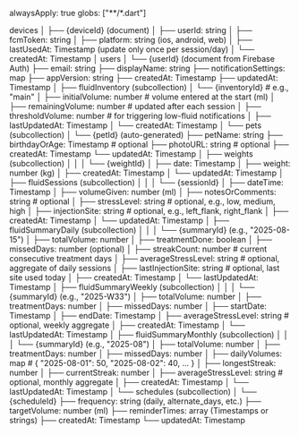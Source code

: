alwaysApply: true
globs: ["**/*.dart"]

devices
│
├── {deviceId} (document)
│     ├── userId: string
│     ├── fcmToken: string
│     ├── platform: string          (ios, android, web)
│     ├── lastUsedAt: Timestamp     (update only once per session/day)
│     └── createdAt: Timestamp
│
users
│
└── {userId} (document from Firebase Auth)
      ├── email: string
      ├── displayName: string
      ├── notificationSettings: map
      ├── appVersion: string
      ├── createdAt: Timestamp
      ├── updatedAt: Timestamp
      │
      ├── fluidInventory (subcollection)
      │     └── {inventoryId}  # e.g., "main"
      │           ├── initialVolume: number       # volume entered at the start (ml)
      │           ├── remainingVolume: number     # updated after each session
      │           ├── thresholdVolume: number     # for triggering low-fluid notifications
      │           ├── lastUpdatedAt: Timestamp
      │           └── createdAt: Timestamp
      │
      └── pets (subcollection)
            │
            └── {petId} (auto-generated)
                  ├── petName: string
                  ├── birthdayOrAge: Timestamp       # optional
                  ├── photoURL: string              # optional
                  ├── createdAt: Timestamp
                  └── updatedAt: Timestamp
                  │
                  ├── weights (subcollection)
                  │     │
                  │     └── {weightId}
                  │           ├── date: Timestamp
                  │           ├── weight: number (kg)
                  │           ├── createdAt: Timestamp
                  │           └── updatedAt: Timestamp
                  │
                  ├── fluidSessions (subcollection)
                  │     │
                  │     └── {sessionId}
                  │           ├── dateTime: Timestamp
                  │           ├── volumeGiven: number (ml)
                  │           ├── notesOrComments: string  # optional
                  │           ├── stressLevel: string       # optional, e.g., low, medium, high
                  │           ├── injectionSite: string     # optional, e.g., left_flank, right_flank
                  │           ├── createdAt: Timestamp
                  │           └── updatedAt: Timestamp
                  │
                  ├── fluidSummaryDaily (subcollection)
                  │     │
                  │     └── {summaryId} (e.g., "2025-08-15")
                  │           ├── totalVolume: number
                  │           ├── treatmentDone: boolean
                  │           ├── missedDays: number (optional)
                  │           ├── streakCount: number        # current consecutive treatment days
                  │           ├── averageStressLevel: string # optional, aggregate of daily sessions
                  │           ├── lastInjectionSite: string  # optional, last site used today
                  │           ├── createdAt: Timestamp
                  │           └── lastUpdatedAt: Timestamp
                  │
                  ├── fluidSummaryWeekly (subcollection)
                  │     │
                  │     └── {summaryId} (e.g., "2025-W33")
                  │           ├── totalVolume: number
                  │           ├── treatmentDays: number
                  │           ├── missedDays: number
                  │           ├── startDate: Timestamp
                  │           ├── endDate: Timestamp
                  │           ├── averageStressLevel: string # optional, weekly aggregate
                  │           ├── createdAt: Timestamp
                  │           └── lastUpdatedAt: Timestamp
                  │
                  ├── fluidSummaryMonthly (subcollection)
                  │     │
                  │     └── {summaryId} (e.g., "2025-08")
                  │           ├── totalVolume: number
                  │           ├── treatmentDays: number
                  │           ├── missedDays: number
                  │           ├── dailyVolumes: map         # { "2025-08-01": 50, "2025-08-02": 40, ... }
                  │           ├── longestStreak: number
                  │           ├── currentStreak: number
                  │           ├── averageStressLevel: string # optional, monthly aggregate
                  │           ├── createdAt: Timestamp
                  │           └── lastUpdatedAt: Timestamp
                  │
                  └── schedules (subcollection)
                        │
                        └── {scheduleId}
                              ├── frequency: string       (daily, alternate_days, etc.)
                              ├── targetVolume: number    (ml)
                              ├── reminderTimes: array    (Timestamps or strings)
                              ├── createdAt: Timestamp
                              └── updatedAt: Timestamp
